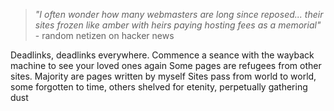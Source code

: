 > _"I often wonder how many webmasters are long since reposed... their sites frozen like amber with heirs paying hosting fees as a memorial"_ - random netizen on hacker news

Deadlinks, deadlinks everywhere.
Commence a seance with the wayback machine to see your loved ones again
Some pages are refugees from other sites. Majority are pages written by myself
Sites pass from world to world, some forgotten to time, others shelved for etenity, perpetually gathering dust
